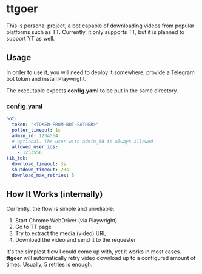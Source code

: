# ttgoer

This is personal project, a bot capable of downloading videos from popular platforms such as TT.
Currently, it only supports TT, but it is planned to support YT as well.

## Usage
In order to use it, you will need to deploy it somewhere, provide a Telegram bot token and install Playwright.

The executable expects **config.yaml** to be put in the same directory.

### config.yaml
```yaml
bot:
  token: "<TOKEN-FROM-BOT-FATHER>"
  poller_timeout: 1s
  admin_id: 1234564
  # Optional. The user with admin_id is always allowed
  allowed_user_ids:
    - 1233556
tik_tok:
  download_timeout: 3s
  shutdown_timeout: 20s
  download_max_retries: 5
```

## How It Works (internally)
Currently, the flow is simple and unreliable:
1. Start Chrome WebDriver (via Playwright)
2. Go to TT page
3. Try to extract the media (video) URL
4. Download the video and send it to the requester

It's the simplest flow I could come up with, yet it works in
most cases. **ttgoer** will automatically retry video download
up to a configured amount of times. Usually, 5 retries is enough.

